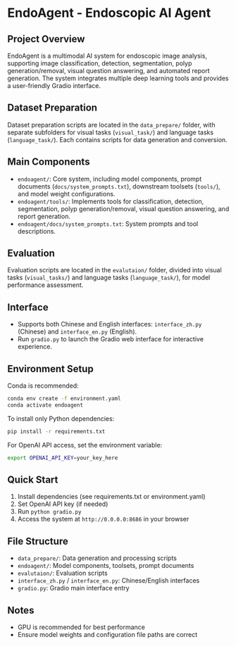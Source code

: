 # EndoAgent - Endoscopic AI Agent

## Project Overview
EndoAgent is a multimodal AI system for endoscopic image analysis, supporting image classification, detection, segmentation, polyp generation/removal, visual question answering, and automated report generation. The system integrates multiple deep learning tools and provides a user-friendly Gradio interface.

## Dataset Preparation
Dataset preparation scripts are located in the `data_prepare/` folder, with separate subfolders for visual tasks (`visual_task/`) and language tasks (`language_task/`). Each contains scripts for data generation and conversion.

## Main Components
- `endoagent/`: Core system, including model components, prompt documents (`docs/system_prompts.txt`), downstream toolsets (`tools/`), and model weight configurations.
- `endoagent/tools/`: Implements tools for classification, detection, segmentation, polyp generation/removal, visual question answering, and report generation.
- `endoagent/docs/system_prompts.txt`: System prompts and tool descriptions.

## Evaluation
Evaluation scripts are located in the `evalutaion/` folder, divided into visual tasks (`visual_tasks/`) and language tasks (`language_task/`), for model performance assessment.

## Interface
- Supports both Chinese and English interfaces: `interface_zh.py` (Chinese) and `interface_en.py` (English).
- Run `gradio.py` to launch the Gradio web interface for interactive experience.

## Environment Setup
Conda is recommended:
```bash
conda env create -f environment.yaml
conda activate endoagent
```
To install only Python dependencies:
```bash
pip install -r requirements.txt
```
For OpenAI API access, set the environment variable:
```bash
export OPENAI_API_KEY=your_key_here
```

## Quick Start
1. Install dependencies (see requirements.txt or environment.yaml)
2. Set OpenAI API key (if needed)
3. Run `python gradio.py`
4. Access the system at `http://0.0.0.0:8686` in your browser

## File Structure
- `data_prepare/`: Data generation and processing scripts
- `endoagent/`: Model components, toolsets, prompt documents
- `evalutaion/`: Evaluation scripts
- `interface_zh.py` / `interface_en.py`: Chinese/English interfaces
- `gradio.py`: Gradio main interface entry

## Notes
- GPU is recommended for best performance
- Ensure model weights and configuration file paths are correct

